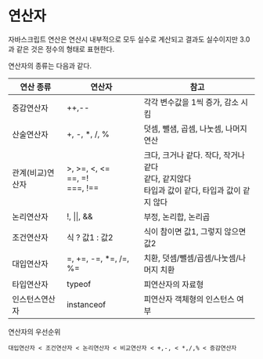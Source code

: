 # 연산자

자바스크립트 연산은 연산시 내부적으로 모두 실수로 계산되고 결과도 실수이지만 3.0과 같은 것은 정수의 형태로 표현한다.

연산자의 종류는 다음과 같다. 

| 연산 종류        | 연산자                                   | 참고                                                         |
| ---------------- | ---------------------------------------- | ------------------------------------------------------------ |
| 증감연산자       | ++,--                                    | 각각 변수값을 1씩 증가, 감소 시킴                            |
| 산술연산자       | +, -, *, /, %                            | 덧셈, 뺄샘, 곱셈, 나눗셈, 나머지 연산                        |
| 관계(비교)연산자 | \>, >=, <, <= <br />==, =!<br />===, !== | 크다, 크거나 같다. 작다, 작거나 같다 <br />같다, 같지않다<br />타입과 값이 같다, 타입과 값이 같지 않다 |
| 논리연산자       | !, \|\|, &&                              | 부정, 논리합, 논리곱                                         |
| 조건연산자       | 식 ? 값1 : 값2                           | 식이 참이면 값1, 그렇지 않으면 값2                           |
| 대입연산자       | =, +=, -=, *=, /=, %=                    | 치환, 덧셈/뺄셈/곱셈/나눗셈/나머지 치환                      |
| 타입연산자       | typeof                                   | 피연산자의 자료형                                            |
| 인스턴스연산자   | instanceof                               | 피연산자 객체형의 인스턴스 여부                              |

연산자의 우선순위

~~~~basic
대입연산자 < 조건연산자 < 논리연산자 < 비교연산자 < +,-, < *,/,% < 증감연산자
~~~~

